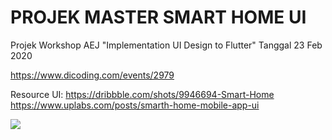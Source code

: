 # PROJEK MASTER SMART HOME UI

Projek Workshop AEJ "Implementation UI Design to Flutter"
Tanggal 23 Feb 2020 

https://www.dicoding.com/events/2979


Resource UI:
https://dribbble.com/shots/9946694-Smart-Home
https://www.uplabs.com/posts/smarth-home-mobile-app-ui

<img src="https://assets.materialup.com/uploads/605b5f87-b442-432e-b835-2031d924e7b3/preview.gif">
